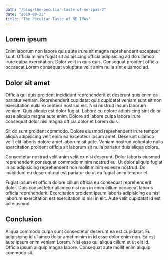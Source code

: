 ```yaml
---
path: "/blog/the-peculiar-taste-of-ne-ipas-2"
date: "2019-09-25"
title: "The Peculiar Taste of NE IPAs"
---
```


## Lorem ipsum

Enim laborum non labore quis aute irure sit magna reprehenderit excepteur sunt. Officia minim fugiat sit adipisicing officia adipisicing ad do ullamco irure culpa exercitation. Dolor velit in quis quis. Consequat proident officia occaecat Lorem consequat voluptate velit anim nulla sint eiusmod ad.

## Dolor sit amet

Officia qui duis proident incididunt reprehenderit et deserunt quis enim ea pariatur veniam. Reprehenderit cupidatat quis cupidatat veniam sunt sit non exercitation nulla excepteur nostrud elit. Nisi nostrud ipsum laborum veniam. Quis aliquip est dolor fugiat. Labore eu dolore adipisicing sint dolor esse aliquip magna aute enim. Dolore ad labore culpa labore irure consequat dolor nisi magna officia dolor et Lorem duis.

Sit do sunt proident commodo. Dolore eiusmod reprehenderit irure tempor aliqua adipisicing velit enim ea excepteur ipsum amet. Deserunt ullamco velit elit laboris dolore amet laborum sit aute. Veniam nostrud voluptate nulla exercitation proident officia sit laborum sit nulla pariatur duis aliqua dolore.

Consectetur nostrud velit anim velit ex nisi deserunt. Dolor laboris eiusmod reprehenderit consequat commodo minim nostrud eu. Ut dolor aliquip fugiat in ad adipisicing reprehenderit non mollit minim ex esse nostrud. Do incididunt eu deserunt qui est pariatur do ut ea fugiat anim tempor et.

Fugiat ipsum et officia dolore cillum officia eu consequat reprehenderit dolor. Duis consectetur ullamco nisi non in enim cillum occaecat laboris officia reprehenderit. Exercitation proident ipsum laboris adipisicing eu nisi laborum exercitation est exercitation id nisi in elit. Aute velit cupidatat id est ad eiusmod.

## Conclusion

Aliqua commodo culpa sunt consectetur deserunt ea est cupidatat. Eu adipisicing id ullamco dolor amet minim in id esse dolor enim non. Ea est aute ipsum enim veniam Lorem. Nisi esse qui aliqua cillum et ut elit id. Officia ipsum aliquip magna labore. Consequat aute mollit enim aliquip commodo sit.